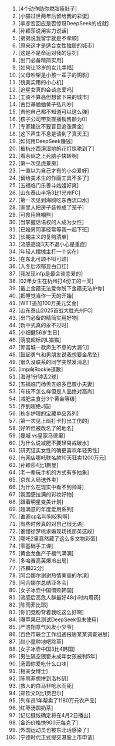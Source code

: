 1. [4个动作助你燃脂瘦肚子]
1. [小猫过世两年后留给我的彩蛋]
1. [李彦宏回应是否惊讶DeepSeek的成就]
1. [孙颖莎说用实力说话]
1. [弟弟说我留学就是不孝顺]
1. [原来这才是适合女性独居的城市]
1. [这是不是命运对我的惩罚]
1. [出门必备精简实用]
1. [如何让13岁的女儿幸福]
1. [父母吵架是小孩一辈子的阴影]
1. [貌美实用的小心机]
1. [追星女真的会谈恋爱吗]
1. [工资不算高但想留下来的城市]
1. [古巨基蛐蛐黄子弘凡吵]
1. [吉他自己都不知道可以这么弹]
1. [核子公司带货直播销售额为0]
1. [专家建议不要盲目追涨黄金]
1. [这下声生不息是请到了真天王]
1. [如何用DeepSeek赚钱]
1. [被杭州西溪湿地的花灯惊艳到了]
1. [看余烬之上死脑子快转啊]
1. [第一次见虎景房]
1. [一直以为自己才有的小众爱好]
1. [留给美术生的作画工具不多了]
1. [五福临门乐善斗姑姐好爽]
1. [山东泰山半场3比1光州FC]
1. [第一次见到海鸥吃东西流口水]
1. [家里人把房子装修成了笼子]
1. [可食用自嘲熊]
1. [当掌握话语权的人成为女性]
1. [已婚男同事经常等我一起下班]
1. [长期主义的复购清单]
1. [流感高烧3天不退小心是重症]
1. [年轻人摆摊主打一个实在]
1. [在东北可颂不叫可颂]
1. [入冬后浓郁显白口红]
1. [我发现infp是最会谈恋爱的]
1. [02年女生在杭州打4份工的一天]
1. [戴上金箍无法爱你脱下金箍无法护你]
1. [把睡觉当作一天的开始]
1. [WTT追加100万美元奖金]
1. [山东泰山2025首战大胜光州FC]
1. [出门必备的精简实用好物]
1. [新中式真的永不过时]
1. [小畑健56岁生日]
1. [萌度超标的L猫猫]
1. [郭富城一款声生不息的大漏勺]
1. [鼓起勇气和男朋友说我想要金吊坠]
1. [很久没联系的同学突然发消息]
1. [imp向Rookie道歉]
1. [海港1分钟丢2球]
1. [五福临门杨羡五娘多巴胺小夫妻]
1. [车技不怎么样但是人品绝对高尚]
1. [减肥主食分3个黄金等级]
1. [养到超绝J猫]
1. [秋冬护理的宝藏单品系列]
1. [第一次见上班打卡打出工伤的]
1. [好听但被改名了的地名]
1. [曼城 vs皇家马德里]
1. [为什么说减肥不要轻易戒碳水]
1. [研究证实女性的确更喜欢年轻男性]
1. [有网店哪吒联名款10天狂卖1200万元]
1. [孙颖莎4比1蒯曼]
1. [老一辈玩手机的方式有多抽象]
1. [京东入局送外卖]
1. [为什么在现实中看不到帅哥]
1. [氛围感拉满的彩妆好物]
1. [跟着明星变美计划]
1. [超满意的年度爱用系列]
1. [谁家cp名叫狗咬狗啊]
1. [有些时候真的对自己很无语]
1. [谁懂徐梦桃求婚现场找那英这段]
1. [哪吒2里竟然藏了这么多文物彩蛋]
1. [零基础手工课]
1. [黄金龙鱼产子福气满满]
1. [多哈赛高芙爆冷出局]
1. [齐麟22分]
1. [阿合娜尔谢谢热情美丽的尔滨]
1. [阿合娜尔总结亚冬会]
1. [女子冰壶中国惜败韩国]
1. [流感后高危人群最好48小时内用药]
1. [陈雨菲比耶]
1. [你们竞粉背着我吃这么好啊]
1. [曝苹果已测试DeepSeek但未使用]
1. [严浩翔意气风发小少爷]
1. [百色市联合工作组通报唐某某调查进展]
1. [赵小童种地吧除草]
1. [女子冰壶中国3比4韩国]
1. [男生隔空猥亵未成年女孩被判5年]
1. [汤圆你爱吃什么口味]
1. [相亲女博士]
1. [陈雨菲想拼到洛杉矶]
1. [救人的白马非呛水而死]
1. [郑钦文0比1贾巴尔]
1. [列车员1年帮卖了1180万元农产品]
1. [红枣汤圆奶茶]
1. [记忆缝线确定将在4月2日播出]
1. [金饰价格快900元每克了]
1. [外国运动员也被东北话感染了]
1. [宁德时代正式提交港股上市申请]

